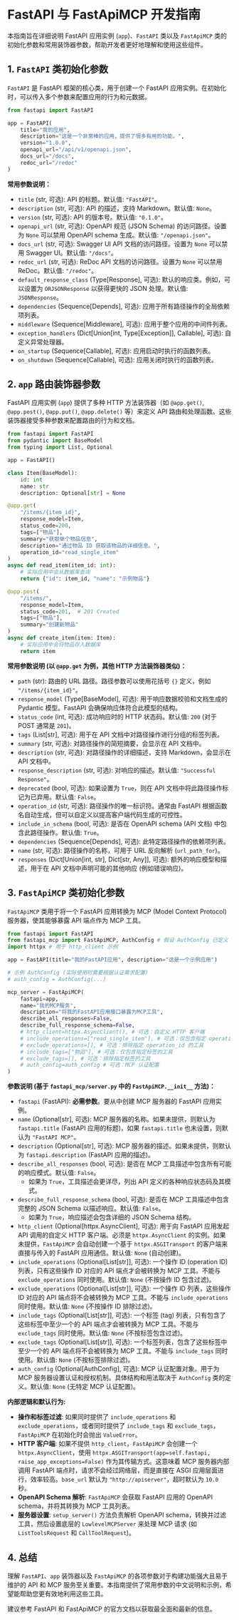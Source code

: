 # FastAPI 与 FastApiMCP 开发指南

本指南旨在详细说明 FastAPI 应用实例 (`app`)、`FastAPI` 类以及 `FastApiMCP` 类的初始化参数和常用装饰器参数，帮助开发者更好地理解和使用这些组件。

## 1. `FastAPI` 类初始化参数

`FastAPI` 是 FastAPI 框架的核心类，用于创建一个 FastAPI 应用实例。在初始化时，可以传入多个参数来配置应用的行为和元数据。

```python
from fastapi import FastAPI

app = FastAPI(
    title="我的应用",
    description="这是一个非常棒的应用，提供了很多有用的功能。",
    version="1.0.0",
    openapi_url="/api/v1/openapi.json",
    docs_url="/docs",
    redoc_url="/redoc"
)
```

**常用参数说明：**

*   `title` (str, 可选): API 的标题。默认值: `"FastAPI"`。
*   `description` (str, 可选): API 的描述，支持 Markdown。默认值: `None`。
*   `version` (str, 可选): API 的版本号。默认值: `"0.1.0"`。
*   `openapi_url` (str, 可选): OpenAPI 规范 (JSON Schema) 的访问路径。设置为 `None` 可以禁用 OpenAPI schema 生成。默认值: `"/openapi.json"`。
*   `docs_url` (str, 可选): Swagger UI API 文档的访问路径。设置为 `None` 可以禁用 Swagger UI。默认值: `"/docs"`。
*   `redoc_url` (str, 可选): ReDoc API 文档的访问路径。设置为 `None` 可以禁用 ReDoc。默认值: `"/redoc"`。
*   `default_response_class` (Type[Response], 可选): 默认的响应类。例如，可以设置为 `ORJSONResponse` 以获得更快的 JSON 处理。默认值: `JSONResponse`。
*   `dependencies` (Sequence[Depends], 可选): 应用于所有路径操作的全局依赖项列表。
*   `middleware` (Sequence[Middleware], 可选): 应用于整个应用的中间件列表。
*   `exception_handlers` (Dict[Union[int, Type[Exception]], Callable], 可选): 自定义异常处理器。
*   `on_startup` (Sequence[Callable], 可选): 应用启动时执行的函数列表。
*   `on_shutdown` (Sequence[Callable], 可选): 应用关闭时执行的函数列表。

## 2. `app` 路由装饰器参数

FastAPI 应用实例 (`app`) 提供了多种 HTTP 方法装饰器（如 `@app.get()`, `@app.post()`, `@app.put()`, `@app.delete()` 等）来定义 API 路由和处理函数。这些装饰器接受多种参数来配置路由的行为和文档。

```python
from fastapi import FastAPI
from pydantic import BaseModel
from typing import List, Optional

app = FastAPI()

class Item(BaseModel):
    id: int
    name: str
    description: Optional[str] = None

@app.get(
    "/items/{item_id}",
    response_model=Item,
    status_code=200,
    tags=["物品"],
    summary="获取单个物品信息",
    description="通过物品 ID 获取该物品的详细信息。",
    operation_id="read_single_item"
)
async def read_item(item_id: int):
    # 实际应用中会从数据库查询
    return {"id": item_id, "name": "示例物品"}

@app.post(
    "/items/",
    response_model=Item,
    status_code=201,  # 201 Created
    tags=["物品"],
    summary="创建新物品"
)
async def create_item(item: Item):
    # 实际应用中会将物品存入数据库
    return item
```

**常用参数说明 (以 `@app.get` 为例，其他 HTTP 方法装饰器类似)：**

*   `path` (str): 路由的 URL 路径。路径参数可以使用花括号 `{}` 定义，例如 `"/items/{item_id}"`。
*   `response_model` (Type[BaseModel], 可选): 用于响应数据校验和文档生成的 Pydantic 模型。FastAPI 会确保响应体符合此模型的结构。
*   `status_code` (int, 可选): 成功响应时的 HTTP 状态码。默认值: `200` (对于 POST 通常是 `201`)。
*   `tags` (List[str], 可选): 用于在 API 文档中对路径操作进行分组的标签列表。
*   `summary` (str, 可选): 对路径操作的简短摘要，会显示在 API 文档中。
*   `description` (str, 可选): 对路径操作的详细描述，支持 Markdown，会显示在 API 文档中。
*   `response_description` (str, 可选): 对响应的描述。默认值: `"Successful Response"`。
*   `deprecated` (bool, 可选): 如果设置为 `True`，则在 API 文档中将此路径操作标记为已弃用。默认值: `False`。
*   `operation_id` (str, 可选): 路径操作的唯一标识符。通常由 FastAPI 根据函数名自动生成，但可以自定义以提高客户端代码生成的可控性。
*   `include_in_schema` (bool, 可选): 是否在 OpenAPI schema (API 文档) 中包含此路径操作。默认值: `True`。
*   `dependencies` (Sequence[Depends], 可选): 此特定路径操作的依赖项列表。
*   `name` (str, 可选): 路径操作的名称，可用于 URL 反向解析 (`url_path_for`)。
*   `responses` (Dict[Union[int, str], Dict[str, Any]], 可选): 额外的响应模型和描述，用于在 API 文档中声明可能的其他响应 (例如错误响应)。

## 3. `FastApiMCP` 类初始化参数

`FastApiMCP` 类用于将一个 FastAPI 应用转换为 MCP (Model Context Protocol) 服务器，使其能够暴露 API 端点作为 MCP 工具。

```python
from fastapi import FastAPI
from fastapi_mcp import FastApiMCP, AuthConfig # 假设 AuthConfig 已定义
import httpx # 用于 http_client 示例

app = FastAPI(title="我的FastAPI应用", description="这是一个示例应用")

# 示例 AuthConfig (实际使用时需要根据认证需求配置)
# auth_config = AuthConfig(...)

mcp_server = FastApiMCP(
    fastapi=app,
    name="我的MCP服务",
    description="将我的FastAPI应用接口暴露为MCP工具",
    describe_all_responses=False,
    describe_full_response_schema=False,
    # http_client=httpx.AsyncClient(), # 可选：自定义 HTTP 客户端
    # include_operations=["read_single_item"], # 可选：仅包含指定 operation_id 的工具
    # exclude_operations=[], # 可选：排除指定 operation_id 的工具
    # include_tags=["物品"], # 可选：仅包含指定标签的工具
    # exclude_tags=[], # 可选：排除指定标签的工具
    # auth_config=auth_config # 可选：MCP 认证配置
)
```

**参数说明 (基于 `fastapi_mcp/server.py` 中的 `FastApiMCP.__init__` 方法)：**

*   `fastapi` (FastAPI): **必需参数**。要从中创建 MCP 服务器的 FastAPI 应用实例。
*   `name` (Optional[str], 可选): MCP 服务器的名称。如果未提供，则默认为 `fastapi.title` (FastAPI 应用的标题)，如果 `fastapi.title` 也未设置，则默认为 `"FastAPI MCP"`。
*   `description` (Optional[str], 可选): MCP 服务器的描述。如果未提供，则默认为 `fastapi.description` (FastAPI 应用的描述)。
*   `describe_all_responses` (bool, 可选): 是否在 MCP 工具描述中包含所有可能的响应模式。默认值: `False`。
    *   如果为 `True`，工具描述会更详尽，列出 API 定义的各种响应状态码及其模式。
*   `describe_full_response_schema` (bool, 可选): 是否在 MCP 工具描述中包含完整的 JSON Schema 以描述响应。默认值: `False`。
    *   如果为 `True`，响应描述会包含详细的 JSON Schema 结构。
*   `http_client` (Optional[httpx.AsyncClient], 可选): 用于向 FastAPI 应用发起 API 调用的自定义 HTTP 客户端。必须是 `httpx.AsyncClient` 的实例。如果未提供，`FastApiMCP` 会自动创建一个基于 `httpx.ASGITransport` 的客户端来直接与传入的 FastAPI 应用通信。默认值: `None` (自动创建)。
*   `include_operations` (Optional[List[str]], 可选): 一个操作 ID (operation ID) 列表，只有这些操作 ID 对应的 API 端点才会被转换为 MCP 工具。不能与 `exclude_operations` 同时使用。默认值: `None` (不按操作 ID 包含过滤)。
*   `exclude_operations` (Optional[List[str]], 可选): 一个操作 ID 列表，这些操作 ID 对应的 API 端点将不会被转换为 MCP 工具。不能与 `include_operations` 同时使用。默认值: `None` (不按操作 ID 排除过滤)。
*   `include_tags` (Optional[List[str]], 可选): 一个标签 (tag) 列表，只有包含了这些标签中至少一个的 API 端点才会被转换为 MCP 工具。不能与 `exclude_tags` 同时使用。默认值: `None` (不按标签包含过滤)。
*   `exclude_tags` (Optional[List[str]], 可选): 一个标签列表，包含了这些标签中至少一个的 API 端点将不会被转换为 MCP 工具。不能与 `include_tags` 同时使用。默认值: `None` (不按标签排除过滤)。
*   `auth_config` (Optional[AuthConfig], 可选): MCP 认证配置对象。用于为 MCP 服务器设置认证和授权机制。具体结构和用法取决于 `AuthConfig` 类的定义。默认值: `None` (无特定 MCP 认证配置)。

**内部逻辑和默认行为:**

*   **操作和标签过滤**: 如果同时提供了 `include_operations` 和 `exclude_operations`，或者同时提供了 `include_tags` 和 `exclude_tags`，`FastApiMCP` 在初始化时会抛出 `ValueError`。
*   **HTTP 客户端**: 如果不提供 `http_client`，`FastApiMCP` 会创建一个 `httpx.AsyncClient`，使用 `httpx.ASGITransport(app=self.fastapi, raise_app_exceptions=False)` 作为其传输方式。这意味着 MCP 服务器内部调用 FastAPI 端点时，请求不会经过网络层，而是直接在 ASGI 应用层面进行，效率较高。`base_url` 默认为 `"http://apiserver"`，超时默认为 `10.0` 秒。
*   **OpenAPI Schema 解析**: `FastApiMCP` 会获取 FastAPI 应用的 OpenAPI schema，并将其转换为 MCP 工具列表。
*   **服务器设置**: `setup_server()` 方法负责解析 OpenAPI schema，转换并过滤工具，然后设置底层的 `LowlevelMCPServer` 来处理 MCP 请求 (如 `ListToolsRequest` 和 `CallToolRequest`)。

## 4. 总结

理解 `FastAPI`、`app` 装饰器以及 `FastApiMCP` 的各项参数对于构建功能强大且易于维护的 API 和 MCP 服务至关重要。本指南提供了常用参数的中文说明和示例，希望能帮助您更有效地利用这些工具。

建议参考 FastAPI 和 FastApiMCP 的官方文档以获取最全面和最新的信息。
